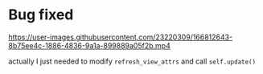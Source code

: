 # Bug fixed

https://user-images.githubusercontent.com/23220309/166812643-8b75ee4c-1886-4836-9a1a-899889a05f2b.mp4

actually I just needed to modify `refresh_view_attrs` and call `self.update()` 

